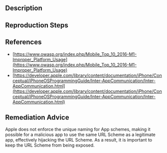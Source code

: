 ## Description


## Reproduction Steps


## References

- [https://www.owasp.org/index.php/Mobile_Top_10_2016-M1-Improper_Platform_Usage](https://www.owasp.org/index.php/Mobile_Top_10_2016-M1-Improper_Platform_Usage)
- [https://developer.apple.com/library/content/documentation/iPhone/Conceptual/iPhoneOSProgrammingGuide/Inter-AppCommunication/Inter-AppCommunication.html](https://developer.apple.com/library/content/documentation/iPhone/Conceptual/iPhoneOSProgrammingGuide/Inter-AppCommunication/Inter-AppCommunication.html)


## Remediation Advice

Apple does not enforce the unique naming for App schemes, making it possible for a malicious app to use the same URL Scheme as a legitimate app, effectively hijacking the URL Scheme. As a result, it is important to keep the URL Scheme from being exposed.

